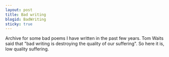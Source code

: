 ```yaml
---
layout: post
title: Bad writing
blogid: BadWriting
sticky: true
---
```


Archive for some bad poems I have written in the past few years.
Tom Waits said that "bad writing is destroying the quality of our suffering". So here it is, low quality suffering.
